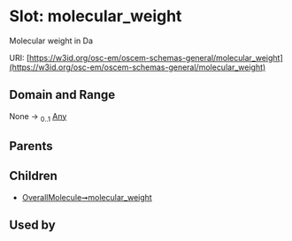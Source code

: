 
# Slot: molecular_weight

Molecular weight in Da

URI: [https://w3id.org/osc-em/oscem-schemas-general/molecular_weight](https://w3id.org/osc-em/oscem-schemas-general/molecular_weight)


## Domain and Range

None &#8594;  <sub>0..1</sub> [Any](Any.md)

## Parents


## Children

 *  [OverallMolecule➞molecular_weight](OverallMolecule_molecular_weight.md)

## Used by

